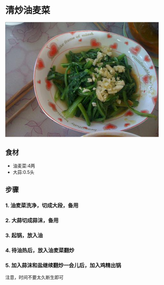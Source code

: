 清炒油麦菜
===============================
![清炒油麦菜](2015-03-24-qing-chao-you-mai-cai.jpg)


## 食材 ##
* 油麦菜:4两
* 大蒜:0.5头

## 步骤 ##
### 1. 油麦菜洗净，切成大段，备用 ###


### 2. 大蒜切成蒜沫，备用 ###


### 3. 起锅，放入油 ###


### 4. 待油热后，放入油麦菜翻炒 ###


### 5. 加入蒜沫和盐继续翻炒一会儿后，加入鸡精出锅 ###


注意，时间不要太久断生即可
